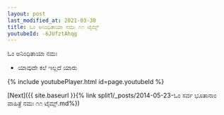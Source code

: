 ```yaml
---
layout: post
last_modified_at: 2021-03-30
title: ಓಂ ಅನಿಂಧಿತಾಯಾ ನಮಃ ೧೧ ಟೈಮ್ಸ್
youtubeId: -6JUfztAhqg
---
```

 
 
 ಓಂ ಅನಿಂಧಿತಾಯಾ ನಮಃ  
 
 -  ಯಾವುದೇ ಕಲೆ ಇಲ್ಲದೆ ಯಾರು 
 
  
 
  
 
 
 
 
 
 


{% include youtubePlayer.html id=page.youtubeId %}
 
[Next]({{ site.baseurl }}{% link  split1/_posts/2014-05-23-ಓಂ ಸರ್ವ ಭೂತಾನಾಂ ವಾಹಿತ್ರೆ ನಮಃ ೧೧ ಟೈಮ್ಸ್.md%})
 
